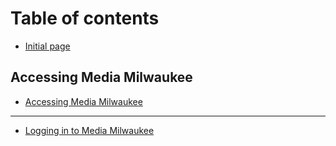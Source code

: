 # Table of contents

* [Initial page](README.md)

## Accessing Media Milwaukee

* [Accessing Media Milwaukee](accessing-media-milwaukee/accessing-media-milwaukee.md)

---

* [Logging in to Media Milwaukee](logging-in-to-media-milwaukee.md)

